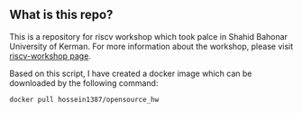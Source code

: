 ## What is this repo?
This is a repository for riscv workshop which took palce in Shahid Bahonar University of Kerman.
For more information about the workshop, please visit [riscv-workshop page](http://hossein1387.github.io/riscv_workshop/index.html).

Based on this script, I have created a docker image which can be downloaded by the following command:

	docker pull hossein1387/opensource_hw
